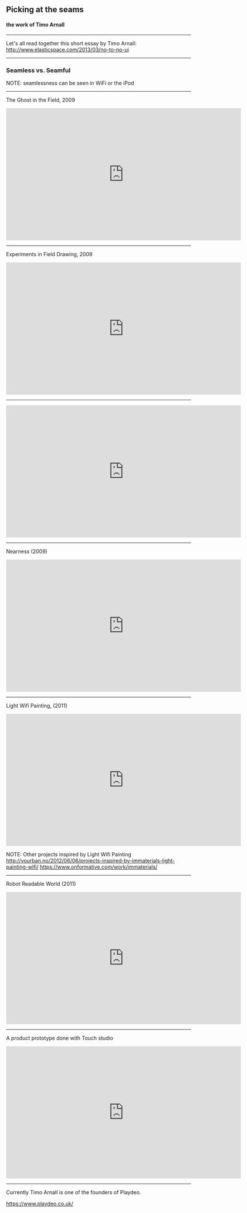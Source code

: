 ## Picking at the seams
#### the work of Timo Arnall

---

Let's all read together this short essay by Timo Arnall:
http://www.elasticspace.com/2013/03/no-to-no-ui

---

### Seamless vs. Seamful

NOTE: seamlessness can be seen in WiFi or the iPod

---

The Ghost in the Field, 2009

<iframe src="https://player.vimeo.com/video/7022707" width="640" height="360" frameborder="0" webkitallowfullscreen mozallowfullscreen allowfullscreen></iframe>

---

Experiments in Field Drawing, 2009

<iframe src="https://player.vimeo.com/video/1857683" width="640" height="360" frameborder="0" webkitallowfullscreen mozallowfullscreen allowfullscreen></iframe>

---

<iframe src="https://player.vimeo.com/video/862224" width="640" height="360" frameborder="0" webkitallowfullscreen mozallowfullscreen allowfullscreen></iframe>

---

Nearness (2009)

<iframe src="https://player.vimeo.com/video/6588461" width="640" height="360" frameborder="0" webkitallowfullscreen mozallowfullscreen allowfullscreen></iframe>

---

Light Wifi Painting, (2011)

<iframe src="https://player.vimeo.com/video/20412632" width="640" height="360" frameborder="0" webkitallowfullscreen mozallowfullscreen allowfullscreen></iframe>

NOTE: Other projects inspired by Light Wifi Painting
http://yourban.no/2012/06/06/projects-inspired-by-immaterials-light-painting-wifi/
https://www.onformative.com/work/immaterials/

---

Robot Readable World (2011)

<iframe src="https://player.vimeo.com/video/36239715" width="640" height="360" frameborder="0" webkitallowfullscreen mozallowfullscreen allowfullscreen></iframe>

---

A product prototype done with Touch studio

<iframe src="https://player.vimeo.com/video/6602990" width="640" height="360" frameborder="0" webkitallowfullscreen mozallowfullscreen allowfullscreen></iframe>

---

Currently Timo Arnall is one of the founders of Playdeo.

https://www.playdeo.co.uk/


